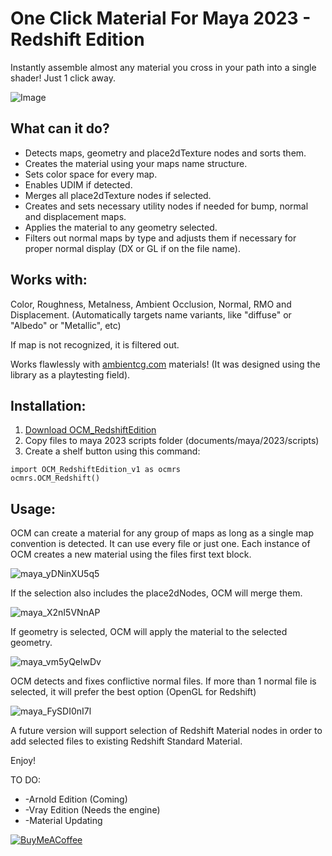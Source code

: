 # One Click Material For Maya 2023 - Redshift Edition

Instantly assemble almost any material you cross in your path into a single shader! Just 1 click away.

![Image](https://user-images.githubusercontent.com/104402512/238112780-88913a52-ad0a-43cc-8113-56daf604fbd6.gif)

## What can it do?


* Detects maps, geometry and place2dTexture nodes and sorts them.
* Creates the material using your maps name structure.
* Sets color space for every map.
* Enables UDIM if detected.
* Merges all place2dTexture nodes if selected.
* Creates and sets necessary utility nodes if needed for bump, normal and displacement maps.
* Applies the material to any geometry selected.
* Filters out normal maps by type and adjusts them if necessary for proper normal display (DX or GL if on the file name).

## Works with:

Color, Roughness, Metalness, Ambient Occlusion, Normal, RMO and Displacement. (Automatically targets name variants, like "diffuse" or "Albedo" or "Metallic", etc)

If map is not recognized, it is filtered out.

Works flawlessly with [ambientcg.com](https://ambientcg.com/) materials! (It was designed using the library as a playtesting field).

## Installation:

1. [Download OCM_RedshiftEdition](https://github.com/TheFuchsen/Fuchs-Tools/tree/main/OCM_Redshift)
2. Copy files to maya 2023 scripts folder (documents/maya/2023/scripts)
3. Create a shelf button using this command:

```
import OCM_RedshiftEdition_v1 as ocmrs
ocmrs.OCM_Redshift()
```

## Usage:

OCM can create a material for any group of maps as long as a single map convention is detected. It can use every file or just one.
Each instance of OCM creates a new material using the files first text block.

![maya_yDNinXU5q5](https://github.com/TheFuchsen/Fuchs-Tools/assets/104402512/ce127936-5b74-4827-a438-aee6827004ad)

If the selection also includes the place2dNodes, OCM will merge them.

![maya_X2nI5VNnAP](https://github.com/TheFuchsen/Fuchs-Tools/assets/104402512/460a9065-436a-4287-83e0-df5b7667f85d)

If geometry is selected, OCM will apply the material to the selected geometry.

![maya_vm5yQelwDv](https://github.com/TheFuchsen/Fuchs-Tools/assets/104402512/e2123556-d31d-49dc-9007-ca56feacb600)

OCM detects and fixes conflictive normal files. If more than 1 normal file is selected, it will prefer the best option (OpenGL for Redshift)

![maya_FySDI0nI7l](https://github.com/TheFuchsen/Fuchs-Tools/assets/104402512/f3288347-578a-4b1e-9a9b-3fa5b3b4fe7b)

A future version will support selection of Redshift Material nodes in order to add selected files to existing Redshift Standard Material.


Enjoy!


TO DO:

* -Arnold Edition (Coming)
* -Vray Edition (Needs the engine)
* -Material Updating

[![BuyMeACoffee](https://i.imgur.com/BRDKf5t.png)](https://ko-fi.com/thefuchsen)

